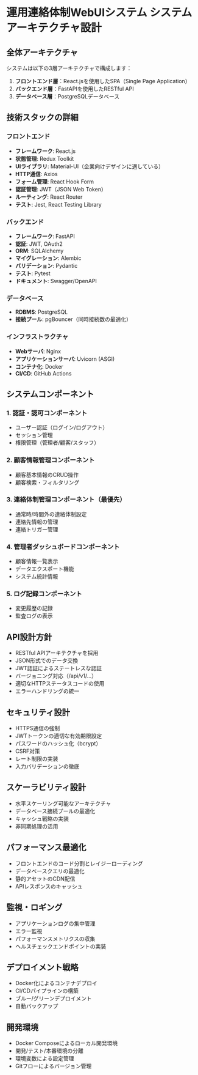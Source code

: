 # 運用連絡体制WebUIシステム システムアーキテクチャ設計

## 全体アーキテクチャ

システムは以下の3層アーキテクチャで構成します：

1. **フロントエンド層**：React.jsを使用したSPA（Single Page Application）
2. **バックエンド層**：FastAPIを使用したRESTful API
3. **データベース層**：PostgreSQLデータベース

## 技術スタックの詳細

### フロントエンド
- **フレームワーク**: React.js
- **状態管理**: Redux Toolkit
- **UIライブラリ**: Material-UI（企業向けデザインに適している）
- **HTTP通信**: Axios
- **フォーム管理**: React Hook Form
- **認証管理**: JWT（JSON Web Token）
- **ルーティング**: React Router
- **テスト**: Jest, React Testing Library

### バックエンド
- **フレームワーク**: FastAPI
- **認証**: JWT, OAuth2
- **ORM**: SQLAlchemy
- **マイグレーション**: Alembic
- **バリデーション**: Pydantic
- **テスト**: Pytest
- **ドキュメント**: Swagger/OpenAPI

### データベース
- **RDBMS**: PostgreSQL
- **接続プール**: pgBouncer（同時接続数の最適化）

### インフラストラクチャ
- **Webサーバ**: Nginx
- **アプリケーションサーバ**: Uvicorn (ASGI)
- **コンテナ化**: Docker
- **CI/CD**: GitHub Actions

## システムコンポーネント

### 1. 認証・認可コンポーネント
- ユーザー認証（ログイン/ログアウト）
- セッション管理
- 権限管理（管理者/顧客/スタッフ）

### 2. 顧客情報管理コンポーネント
- 顧客基本情報のCRUD操作
- 顧客検索・フィルタリング

### 3. 連絡体制管理コンポーネント（最優先）
- 通常時/時間外の連絡体制設定
- 連絡先情報の管理
- 連絡トリガー管理

### 4. 管理者ダッシュボードコンポーネント
- 顧客情報一覧表示
- データエクスポート機能
- システム統計情報

### 5. ログ記録コンポーネント
- 変更履歴の記録
- 監査ログの表示

## API設計方針

- RESTful APIアーキテクチャを採用
- JSON形式でのデータ交換
- JWT認証によるステートレスな認証
- バージョニング対応（/api/v1/...）
- 適切なHTTPステータスコードの使用
- エラーハンドリングの統一

## セキュリティ設計

- HTTPS通信の強制
- JWTトークンの適切な有効期限設定
- パスワードのハッシュ化（bcrypt）
- CSRF対策
- レート制限の実装
- 入力バリデーションの徹底

## スケーラビリティ設計

- 水平スケーリング可能なアーキテクチャ
- データベース接続プールの最適化
- キャッシュ戦略の実装
- 非同期処理の活用

## パフォーマンス最適化

- フロントエンドのコード分割とレイジーローディング
- データベースクエリの最適化
- 静的アセットのCDN配信
- APIレスポンスのキャッシュ

## 監視・ロギング

- アプリケーションログの集中管理
- エラー監視
- パフォーマンスメトリクスの収集
- ヘルスチェックエンドポイントの実装

## デプロイメント戦略

- Docker化によるコンテナデプロイ
- CI/CDパイプラインの構築
- ブルー/グリーンデプロイメント
- 自動バックアップ

## 開発環境

- Docker Composeによるローカル開発環境
- 開発/テスト/本番環境の分離
- 環境変数による設定管理
- Gitフローによるバージョン管理
